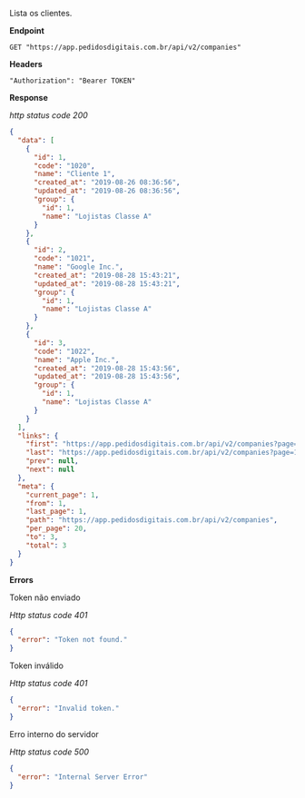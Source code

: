 Lista os clientes.

**Endpoint**

```
GET "https://app.pedidosdigitais.com.br/api/v2/companies"
```

**Headers**

```
"Authorization": "Bearer TOKEN"
```

**Response** 

*http status code 200*

```json
{
  "data": [
    {
      "id": 1,
      "code": "1020",
      "name": "Cliente 1",
      "created_at": "2019-08-26 08:36:56",
      "updated_at": "2019-08-26 08:36:56",
      "group": {
        "id": 1,
        "name": "Lojistas Classe A"
      }
    },
    {
      "id": 2,
      "code": "1021",
      "name": "Google Inc.",
      "created_at": "2019-08-28 15:43:21",
      "updated_at": "2019-08-28 15:43:21",
      "group": {
        "id": 1,
        "name": "Lojistas Classe A"
      }
    },
    {
      "id": 3,
      "code": "1022",
      "name": "Apple Inc.",
      "created_at": "2019-08-28 15:43:56",
      "updated_at": "2019-08-28 15:43:56",
      "group": {
        "id": 1,
        "name": "Lojistas Classe A"
      }
    }
  ],
  "links": {
    "first": "https://app.pedidosdigitais.com.br/api/v2/companies?page=1",
    "last": "https://app.pedidosdigitais.com.br/api/v2/companies?page=1",
    "prev": null,
    "next": null
  },
  "meta": {
    "current_page": 1,
    "from": 1,
    "last_page": 1,
    "path": "https://app.pedidosdigitais.com.br/api/v2/companies",
    "per_page": 20,
    "to": 3,
    "total": 3
  }
}
```

**Errors**

Token não enviado

*Http status code 401*

```json
{
  "error": "Token not found."
}
```

Token inválido

*Http status code 401*

```json
{
  "error": "Invalid token."
}
```

Erro interno do servidor

*Http status code 500*

```json
{
  "error": "Internal Server Error"
}
```
